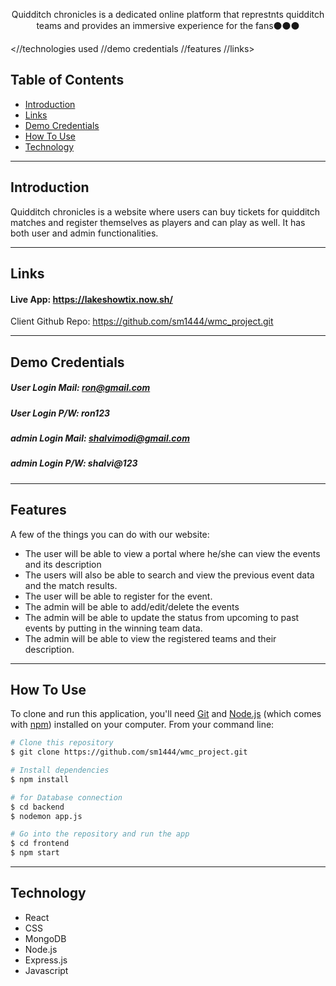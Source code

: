 <p align="center">
  Quidditch chronicles is a dedicated online platform that represtnts quidditch teams and provides an immersive experience for the fans⚫⚫⚫
</p>

<//technologies used
//demo credentials
//features
//links>


## Table of Contents

- [Introduction](#introduction)
- [Links](#links)
- [Demo Credentials](#demo-credentials)
- [How To Use](#how-to-use)
- [Technology](#technology)

<hr>

## Introduction

Quidditch chronicles is a website where users can buy tickets for quidditch matches and register themselves as players and can play as well. It has both user and admin functionalities.
<hr>

## Links

#### Live App: https://lakeshowtix.now.sh/

Client Github Repo: https://github.com/sm1444/wmc_project.git
<hr>

## Demo Credentials

##### User Login Mail: ron@gmail.com
##### User Login P/W: ron123

##### admin Login Mail: shalvimodi@gmail.com
##### admin Login P/W: shalvi@123


<hr>


## Features

A few of the things you can do with our website:

* The user will be able to view a portal where he/she can view the events and its description
* The users will also be able to search and view the previous event data and the match results.
* The user will be able to register for the event.
* The admin will be able to add/edit/delete the events
* The admin will be able to update the status from upcoming to past events by putting in the winning team data.
* The admin will be able to view the registered teams and their description.


<hr>


## How To Use

To clone and run this application, you'll need [Git](https://git-scm.com) and [Node.js](https://nodejs.org/en/download/) (which comes with [npm](http://npmjs.com)) installed on your computer. From your command line:

```bash
# Clone this repository
$ git clone https://github.com/sm1444/wmc_project.git

# Install dependencies
$ npm install

# for Database connection
$ cd backend
$ nodemon app.js

# Go into the repository and run the app
$ cd frontend
$ npm start

```
<hr>


## Technology

- React
- CSS
- MongoDB
- Node.js
- Express.js
- Javascript
